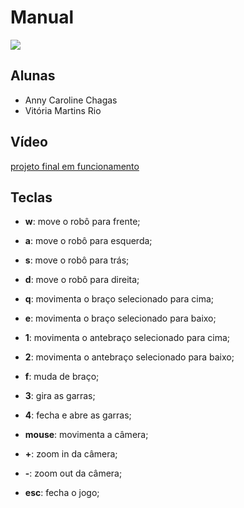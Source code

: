 # Manual
![](https://uploaddeimagens.com.br/images/001/337/122/full/cg-projfinal-goku.png?1521505944)

## Alunas
- Anny Caroline Chagas
- Vitória Martins Rio

## Vídeo
[projeto final em funcionamento](https://youtu.be/pOyEexzC2Wk)

## Teclas
- **w**: move o robô para frente;
- **a**: move o robô para esquerda;
- **s**: move o robô para trás;
- **d**: move o robô para direita;
  
- **q**: movimenta o braço selecionado para cima;
- **e**: movimenta o braço selecionado para baixo;
- **1**: movimenta o antebraço selecionado para cima;
- **2**: movimenta o antebraço selecionado para baixo;
- **f**: muda de braço;
  
- **3**: gira as garras;
- **4**: fecha e abre as garras;
  
- **mouse**: movimenta a câmera;
- **+**: zoom in da câmera;
- **-**: zoom out da câmera;
  
- **esc**: fecha o jogo;
